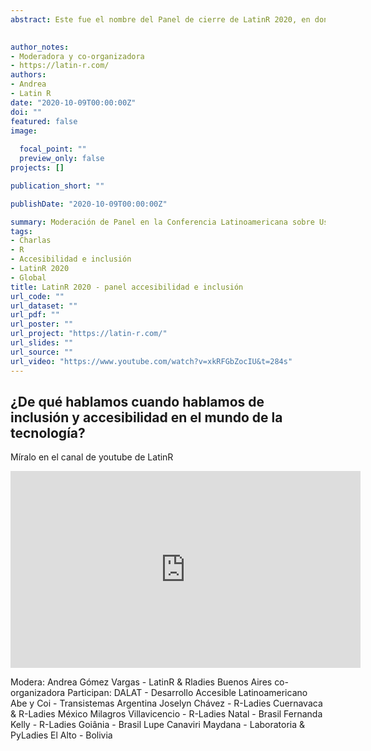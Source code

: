 ```yaml
---
abstract: Este fue el nombre del Panel de cierre de LatinR 2020, en donde reunimos a integrantes de diferentes comunidades Latinoamericanas que promueven y trabajan por la inclusión y accesibilidad en el mundo de la tecnología donde dieron a conocer su trabajo, sus objetivos, logros y desafíos a la hora de lograr una inclusión y accesibilidad real.  
  

author_notes:
- Moderadora y co-organizadora
- https://latin-r.com/
authors:
- Andrea
- Latin R
date: "2020-10-09T00:00:00Z"
doi: ""
featured: false
image:
  
  focal_point: ""
  preview_only: false
projects: []

publication_short: ""

publishDate: "2020-10-09T00:00:00Z"

summary: Moderación de Panel en la Conferencia Latinoamericana sobre Uso de R en Investigación + Desarrollo. 7 al 9 de octubre 2020 - Virtual
tags:
- Charlas
- R
- Accesibilidad e inclusión
- LatinR 2020
- Global
title: LatinR 2020 - panel accesibilidad e inclusión
url_code: ""
url_dataset: ""
url_pdf: ""
url_poster: ""
url_project: "https://latin-r.com/"
url_slides: ""
url_source: ""
url_video: "https://www.youtube.com/watch?v=xkRFGbZocIU&t=284s"
---
```



## ¿De qué hablamos cuando hablamos de inclusión y accesibilidad en el mundo de la tecnología?


Míralo en el canal de youtube de LatinR 



<iframe width="560" height="315" src="https://www.youtube.com/embed/xkRFGbZocIU" frameborder="0" allow="accelerometer; autoplay; clipboard-write; encrypted-media; gyroscope; picture-in-picture" allowfullscreen></iframe>



Modera:
Andrea Gómez Vargas - LatinR & Rladies Buenos Aires co-organizadora
Participan:
DALAT - Desarrollo Accesible Latinoamericano
Abe y Coi - Transistemas Argentina
Joselyn Chávez - R-Ladies Cuernavaca & R-Ladies México
Milagros Villavicencio - R-Ladies Natal - Brasil
Fernanda Kelly - R-Ladies Goiânia - Brasil
Lupe Canaviri Maydana - Laboratoria & PyLadies El Alto - Bolivia




